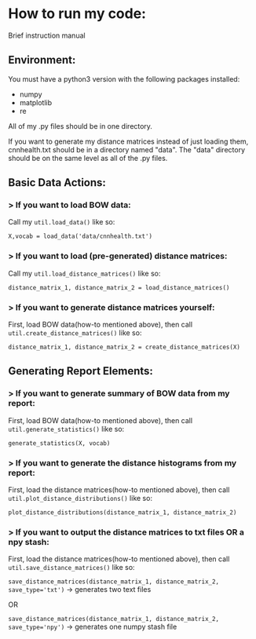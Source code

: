 # How to run my code:
Brief instruction manual

## Environment:
You must have a python3 version with the following packages installed:
- numpy
- matplotlib
- re


All of my .py files should be in one directory.

If you want to generate my distance matrices instead of just loading them, cnnhealth.txt should be in a directory named "data".  The "data" directory should be on the same level as all of the .py files.

## Basic Data Actions:

### > If you want to load BOW data:
Call my `util.load_data()` like so:

`X,vocab = load_data('data/cnnhealth.txt')`

### > If you want to load (pre-generated) distance matrices:
Call my `util.load_distance_matrices()` like so:

`distance_matrix_1, distance_matrix_2 = load_distance_matrices()`

### > If you want to generate distance matrices yourself:
First, load BOW data(how-to mentioned above), then call `util.create_distance_matrices()` like so:

`distance_matrix_1, distance_matrix_2 = create_distance_matrices(X)`

## Generating Report Elements:

### > If you want to generate summary of BOW data from my report:
First, load BOW data(how-to mentioned above), then call `util.generate_statistics()` like so:

`generate_statistics(X, vocab)`

### > If you want to generate the distance histograms from my report:
First, load the distance matrices(how-to mentioned above), then call `util.plot_distance_distributions()` like so:

`plot_distance_distributions(distance_matrix_1, distance_matrix_2)`

### > If you want to output the distance matrices to txt files OR a npy stash:
First, load the distance matrices(how-to mentioned above), then call `util.save_distance_matrices()` like so:

`save_distance_matrices(distance_matrix_1, distance_matrix_2, save_type='txt')` -> generates two text files

OR

`save_distance_matrices(distance_matrix_1, distance_matrix_2, save_type='npy')` -> generates one numpy stash file

